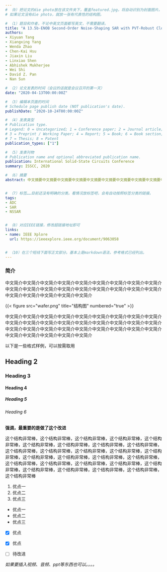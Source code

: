 ```yaml
---
# （0）把论文的die photo放在该文件夹下，覆盖featured.jpg，将自动识别为封面图片。
# 如果论文没有die photo，就放一张有代表性的结构图。

# （1）题目和作者，不论中英文页面都写英文，不需要翻译。
title: "A 13.5b-ENOB Second-Order Noise-Shaping SAR with PVT-Robust Closed-Loop Dynamic Amplifier"
authors:
- Xiyuan Tang
- Xiangxing Yang
- Wenda Zhao
- Chen-Kai Hsu
- Jiaxin Liu
- Linxiao Shen
- Abhishek Mukherjee
- Wei Shi
- David Z. Pan
- Nan Sun

# （2）论文发表的时间（会议的话就是会议召开的第一天）
date: "2020-04-13T00:00:00Z"

# （3）编辑本页面的时间
# Schedule page publish date (NOT publication's date).
publishDate: "2020-10-24T00:00:00Z"

# （4）发表类型
# Publication type.
# Legend: 0 = Uncategorized; 1 = Conference paper; 2 = Journal article;
# 3 = Preprint / Working Paper; 4 = Report; 5 = Book; 6 = Book section;
# 7 = Thesis; 8 = Patent
publication_types: ["1"]

# （5）发表刊物
# Publication name and optional abbreviated publication name.
publication: International Solid-State Circuits Conference
summary: ISSCC, 2020

# （6）摘要
abstract: 中文摘要中文摘要中文摘要中文摘要中文摘要中文摘要中文摘要中文摘要中文摘要中文摘要中文摘要中文摘要中文摘要中文摘要中文摘要中文摘要中文摘要中文摘要中文摘要中文摘要中文摘要中文摘要中文摘要中文摘要中文摘要中文摘要中文摘要中文摘要中文摘要中文摘要中文摘要中文摘要中文摘要中文摘要中文摘要中文摘要中文摘要中文摘要中文摘要中文摘要中文摘要中文摘要中文摘要中文摘要中文摘要中文摘要中文摘要中文摘要中文摘要中文摘要中文摘要中文摘要中文摘要中文摘要中文摘要中文摘要中文摘要中文摘要中文摘要中文摘要中文摘要中文摘要中文摘要中文摘要中文摘要中文摘要中文摘要中文摘要中文摘要中文摘要中文摘要


# （7）标签……目前还没有明确的分类。看情况放标签吧，会有自动按照标签分类的链接。
tags:
- ADC
- SAR
- NSSAR


# （8）对应IEEE链接，修改超链接地址即可
links:
- name: IEEE Xplore
  url: https://ieeexplore.ieee.org/document/9063058


# （10）在三个短线下面写正文部分。基本上是markdown语法，参考格式已经列出。
---
```


### 简介

中文简介中文简介中文简介中文简介中文简介中文简介中文简介中文简介中文简介中文简介中文简介中文简介中文简介中文简介中文简介中文简介中文简介中文简介中文简介中文简介中文简介中文简介中文简介

{{< figure src="wafer.png" title="结构图" numbered="true" >}}

中文简介中文简介中文简介中文简介中文简介中文简介中文简介中文简介中文简介中文简介中文简介中文简介中文简介中文简介中文简介中文简介中文简介中文简介中文简介中文简介中文简介中文简介中文简介中文简介中文简介中文简介中文简介中文简介中文简介中文简介中文简介中文简介


以下是一些格式样例，可以按需取用

## Heading 2
### Heading 3
#### Heading 4
##### Heading 5
###### Heading 6

**强调，最重要的是做了这个改进**


这个结构非常棒，这个结构非常棒，这个结构非常棒，这个结构非常棒，这个结构非常棒，这个结构非常棒，这个结构非常棒，这个结构非常棒，这个结构非常棒，这个结构非常棒，这个结构非常棒，这个结构非常棒，这个结构非常棒，这个结构非常棒，这个结构非常棒，这个结构非常棒，这个结构非常棒，这个结构非常棒，这个结构非常棒，这个结构非常棒，这个结构非常棒，这个结构非常棒，这个结构非常棒，这个结构非常棒，这个结构非常棒，这个结构非常棒，这个结构非常棒，这个结构非常棒

1. 优点一
2. 优点二
3. 优点三

* 优点一
* 优点二
* 优点三


- [x] 优点
- [x] 优点
- [ ] 待改进


_如果要插入视频、音频、ppt等东西也可以。。。。_